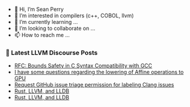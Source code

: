 - 👋 Hi, I’m Sean Perry
- 👀 I’m interested in compilers (c++, COBOL, llvm)
- 🌱 I’m currently learning ...
- 💞️ I’m looking to collaborate on ...
- 📫 How to reach me ...

<!---
s66perry/s66perry is a ✨ special ✨ repository because its `README.md` (this file) appears on your GitHub profile.
You can click the Preview link to take a look at your changes.
--->
### 📕 Latest LLVM Discourse Posts

<!-- DISCOURSE-LLVM:START -->
- [RFC: Bounds Safety in C Syntax Compatibility with GCC](https://discourse.llvm.org/t/rfc-bounds-safety-in-c-syntax-compatibility-with-gcc/85885?page=4#post_70)
- [I have some questions regarding the lowering of Affine operations to GPU](https://discourse.llvm.org/t/i-have-some-questions-regarding-the-lowering-of-affine-operations-to-gpu/87127#post_1)
- [Request GitHub issue triage permission for labeling Clang issues](https://discourse.llvm.org/t/request-github-issue-triage-permission-for-labeling-clang-issues/87126#post_1)
- [Rust, LLVM, and LLDB](https://discourse.llvm.org/t/rust-llvm-and-lldb/87120#post_4)
- [Rust, LLVM, and LLDB](https://discourse.llvm.org/t/rust-llvm-and-lldb/87120#post_3)
<!-- DISCOURSE-LLVM:END -->
